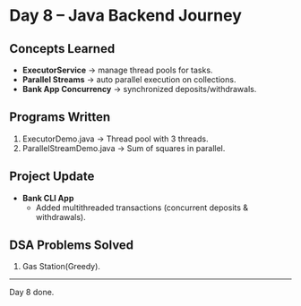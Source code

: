 # Day 8 – Java Backend Journey 

##  Concepts Learned
- **ExecutorService** → manage thread pools for tasks.
- **Parallel Streams** → auto parallel execution on collections.
- **Bank App Concurrency** → synchronized deposits/withdrawals.

## Programs Written
1. ExecutorDemo.java → Thread pool with 3 threads.
2. ParallelStreamDemo.java → Sum of squares in parallel.

##  Project Update
- **Bank CLI App**
  - Added multithreaded transactions (concurrent deposits & withdrawals).

## DSA Problems Solved
1. Gas Station(Greedy).

---
Day 8 done.